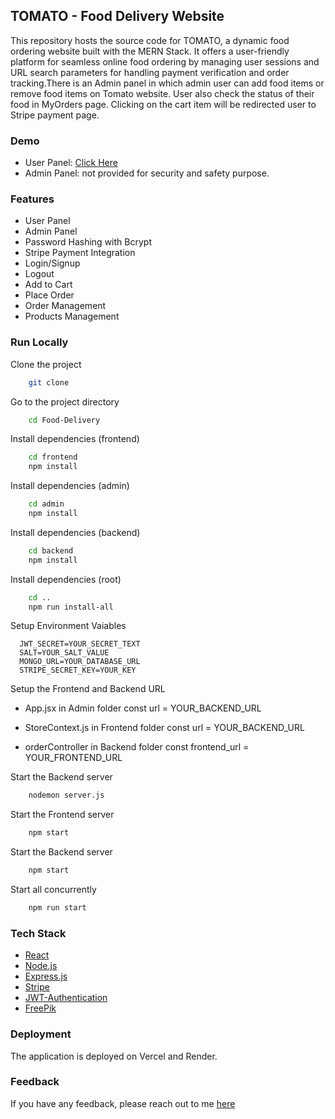 ## TOMATO - Food Delivery Website

   This repository hosts the source code for TOMATO, a dynamic food ordering website built with the MERN Stack. It offers a user-friendly platform for seamless online food ordering by managing user sessions and URL search parameters for handling payment verification and order tracking.There is an Admin panel in which admin user can add food items or remove food items on Tomato website. User also check the status of their food in MyOrders page. Clicking on the cart item will be redirected user to Stripe payment page.

### Demo 

- User Panel: [Click Here](https://tomato-food-delivery-tanmay-312s-projects.vercel.app/)
  <!--(https://food-delivery-website-gamma.vercel.app/)-->
  <!--(https://food-delivery-website-hazel.vercel.app/)-->
  <!--(https://mern-food-delivery-frontend.vercel.app/)-->
-  Admin Panel: not provided for security and safety purpose.
  
  <!--[Click Here](https://food-delivery-website-admin.vercel.app/)-->
  <!--(https://mern-food-delivery-admin-421q.onrender.com/)-->
<!-- Backend Url: [Click](https://food-delivery-website-v9oh.onrender.com)-->

### Features

- User Panel
- Admin Panel
- Password Hashing with Bcrypt
- Stripe Payment Integration
- Login/Signup
- Logout
- Add to Cart
- Place Order
- Order Management
- Products Management


### Run Locally

Clone the project

```bash
    git clone 
```
Go to the project directory

```bash
    cd Food-Delivery
```
Install dependencies (frontend)

```bash
    cd frontend
    npm install
```
Install dependencies (admin)

```bash
    cd admin
    npm install
```
Install dependencies (backend)

```bash
    cd backend
    npm install
```
Install dependencies (root)

```bash
    cd ..
    npm run install-all 
```

Setup Environment Vaiables

```Make .env file in "backend" folder and store environment Variables
  JWT_SECRET=YOUR_SECRET_TEXT
  SALT=YOUR_SALT_VALUE
  MONGO_URL=YOUR_DATABASE_URL
  STRIPE_SECRET_KEY=YOUR_KEY
 ```

Setup the Frontend and Backend URL
   - App.jsx in Admin folder
      const url = YOUR_BACKEND_URL
     
  - StoreContext.js in Frontend folder
      const url = YOUR_BACKEND_URL

  - orderController in Backend folder
      const frontend_url = YOUR_FRONTEND_URL 

Start the Backend server

```bash
    nodemon server.js
```

Start the Frontend server

```bash
    npm start
```

Start the Backend server

```bash
    npm start
```

Start all concurrently

```bash
    npm run start
```

### Tech Stack
* [React](https://reactjs.org/)
* [Node.js](https://nodejs.org/en)
* [Express.js](https://expressjs.com/)
* [Stripe](https://stripe.com/)
* [JWT-Authentication](https://jwt.io/introduction)
* [FreePik](https://www.freepik.com/)

### Deployment

The application is deployed on Vercel and Render.


### Feedback

If you have any feedback, please reach out to me [here](https://www.linkedin.com/in/raghabendra779)
